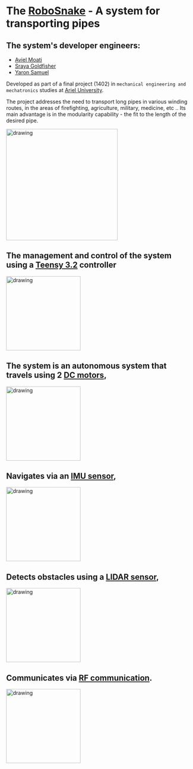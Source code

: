 # The [RoboSnake] - A system for transporting pipes
## The system's developer engineers: 
- [Aviel Moati]
- [Sraya Goldfisher]
- [Yaron Samuel]

Developed as part of a final project (1402) in `mechanical engineering and mechatronics` studies at [Ariel University](https://www.ariel.ac.il/wp/).  

The project addresses the need to transport long pipes in various winding routes, in the areas of firefighting, agriculture, military, medicine, etc ..
Its main advantage is in the modularity capability - the fit to the length of the desired pipe.


<img src="https://i.pinimg.com/originals/bc/40/46/bc40469870964b4e822fe3d6f1b79422.jpg" alt="drawing" width="300"/>


## The management and control of the system using a [Teensy 3.2] controller
<img src="https://m.media-amazon.com/images/I/51U0ukIyfsL._AC_SX466_PIbundle-2,TopRight,0,0_SH20_.jpg" alt="drawing" width="200"/>

## The system is an autonomous system that travels using 2 [DC motors],
<img src="https://dfimg.dfrobot.com/store/data/FIT0493/45%E5%BA%A6900x600.jpg?imageView2/1/w/564/h/376" alt="drawing" width="200"/>

## Navigates via an [IMU sensor],
<img src="https://images.squarespace-cdn.com/content/v1/59b037304c0dbfb092fbe894/1609290232445-L9LK9RLB0VI4UZSDEGPJ/mpu9250_handheld.JPG?format=2500w" alt="drawing" width="200"/>

## Detects obstacles using a [LIDAR sensor], 
<img src="https://www.st.com/bin/ecommerce/api/image.PF263309.en.feature-description-include-personalized-no-cpn-medium.jpg" alt="drawing" width="200"/>

## Communicates via [RF communication].
<img src="https://www.elecbee.com/image/cache/catalog/p/6/6/9/8/1/66981-1000x1000-product_popup.jpg" alt="drawing" width="200"/>



[RoboSnake]: https://www.youtube.com/watch?v=11BpMIZw06Y
[DC motors]: https://www.digikey.de/htmldatasheets/production/2305479/0/0/1/fit0493.html
[IMU sensor]: https://invensense.tdk.com/wp-content/uploads/2015/02/PS-MPU-9250A-01-v1.1.pdf
[Teensy 3.2]: https://components101.com/microcontrollers/teensy-32-development-board
[LIDAR sensor]: https://www.st.com/en/imaging-and-photonics-solutions/vl53l0x.html
[RF communication]: https://www.sparkfun.com/datasheets/Components/nRF24L01_prelim_prod_spec_1_2.pdf
[Yaron Samuel]: https://www.linkedin.com/in/yaron-samuel-91b06691/
[Aviel Moati]: https://www.linkedin.com/in/aviel-moatty-325217139/
[Sraya Goldfisher]: http://www.linkedin.com/in/Sraya-Goldfisher
